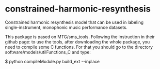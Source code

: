 # constrained-harmonic-resynthesis
Constrained harmonic resynthesis model that can be used in labeling single-instrument, monophonic music performance datasets.

This package is pased on MTG/sms_tools. Following the instruction in their github page: 
to use the tools, after downloading the whole package, you need to compile some C functions. For that you should go to the directory software/models/utilFunctions_C and type:

$ python compileModule.py build_ext --inplace 
